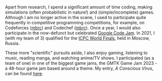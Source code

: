 Apart from research, I spend a significant amount of time coding, making simulations (often probabilistic in nature!) and (simple/incomplete) games. Although I am no longer active in the scene, I used to participate quite frequently in competitive programming competitions, for example, on Codeforces ([mbrc](https://codeforces.com/profile/mbrc)) and Codechef ([mbrc](https://www.codechef.com/users/mbrc)). Once a year, I would also participate in the now-defunct but celebrated [Google Code Jam](https://en.wikipedia.org/wiki/Google_Code_Jam). In 2021, I (with my team of 3) qualified for the [ICPC World Finals](https://en.wikipedia.org/wiki/International_Collegiate_Programming_Contest), held in Moscow, Russia.

These more "scientific" pursuits aside, I also enjoy gaming, listening to music, reading manga, and watching anime/TV shows. I participated (as a team of one) in one of the biggest game jams, the GMTK Game Jam 2023 - a 48-hour game jam based around a theme. My entry, _A Conscious Virus_, can be found [here](https://subwave.itch.io/a-conscious-virus).

<!-- My two most favorite games are [The Legend of Zelda: Breath of the Wild](https://zelda.nintendo.com/breath-of-the-wild/) (haven't had the chance to play Tears of the Kingdom yet!) and the [visual novel](https://en.wikipedia.org/wiki/Visual_novel) [The House in Fata Morgana](https://en.wikipedia.org/wiki/The_House_in_Fata_Morgana). I am currently playing [Octopath Traveler II](https://en.wikipedia.org/wiki/Octopath_Traveler_II) (unfortunately without having played the first one). -->


 <!-- (mostly indoor though!). My favorite game (right now) is [The Legend of Zelda: Breath of the Wild](https://zelda.nintendo.com/breath-of-the-wild/) with the visual novel, [The House in Fata Morgana](https://en.wikipedia.org/wiki/The_House_in_Fata_Morgana) in second place. I am currently playing [Octopath Traveler II](https://en.wikipedia.org/wiki/Octopath_Traveler_II) (although I haven't played I).

I used to be an avid listener of progressive rock, mostly Porcupine Tree and Genesis. More recently, I have been enjoying [JYOCHO](https://jyocho.com/biography) and [mol-74](https://mol-74.jp/). At this point, I probably also remember the entire first Disc of [Hamilton](https://en.wikipedia.org/wiki/Hamilton_(musical)). In the past few days though, I have discovered some great video game music, of which [Kaine/Salvation](https://www.youtube.com/watch?v=FP4duz43t_A) takes the cake (but I haven't played the game yet!).

My favorite anime is [Monster](https://en.wikipedia.org/wiki/Monster_(manga)) by Naoki Urasawa with [_Haikyu!!_](https://en.wikipedia.org/wiki/Haikyu!!) by Haruichi Furudate as a close second (those are links to the manga articles though). Among manga, I absolutely love Kaoru Mori's [Otoyomegatari](https://en.wikipedia.org/wiki/A_Bride%27s_Story) and Natsu Hyūga's [Kusuriya no Hitorigoto](https://en.wikipedia.org/wiki/The_Apothecary_Diaries). Unfortunately I know little to no Japanese, so I have only read/watched translated versions of these.

Among TV shows, I really enjoyed [Silicon Valley](https://en.wikipedia.org/wiki/Silicon_Valley_(TV_series)), [The Queen's Gambit](https://en.wikipedia.org/wiki/The_Queen's_Gambit_(miniseries)) and [Chernobyl](https://en.wikipedia.org/wiki/Chernobyl_(miniseries)). --> 